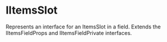 # IItemsSlot

Represents an interface for an ItemsSlot in a field.
Extends the IItemsFieldProps and IItemsFieldPrivate interfaces.

